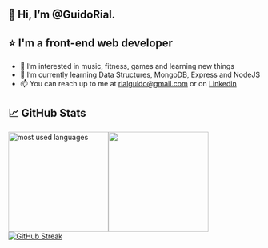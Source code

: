 ## :wave: Hi, I’m @GuidoRial. 

## :star: I'm a front-end web developer

- 👀 I’m interested in music, fitness, games and learning new things
- 🌱 I’m currently learning Data Structures, MongoDB, Express and NodeJS
- 📫 You can reach up to me at rialguido@gmail.com or on [Linkedin](https://www.linkedin.com/in/guido-rial-275552221/)

## :chart_with_upwards_trend: GitHub Stats
<img alt="most used languages" height="200px" src="https://github-readme-stats.vercel.app/api/top-langs/?username=GuidoRial&&show_icons=true&title_color=ffffff&icon_color=bb2acf&text_color=daf7dc&bg_color=191919"><img height="200px" src="https://github-readme-stats.vercel.app/api?username=GuidoRial&&show_icons=true&title_color=ffffff&icon_color=bb2acf&text_color=daf7dc&bg_color=191919">
[![GitHub Streak](https://github-readme-streak-stats.herokuapp.com?user=GuidoRial&theme=dark&hide_border=true&date_format=M%20j%5B%2C%20Y%5D)](https://git.io/streak-stats)
